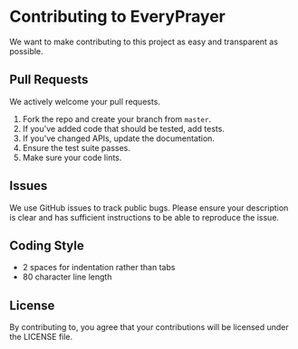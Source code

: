 # Contributing to EveryPrayer
We want to make contributing to this project as easy and transparent as
possible.

## Pull Requests
We actively welcome your pull requests.

1. Fork the repo and create your branch from `master`.
2. If you've added code that should be tested, add tests.
3. If you've changed APIs, update the documentation.
4. Ensure the test suite passes.
5. Make sure your code lints.

## Issues
We use GitHub issues to track public bugs. Please ensure your description is
clear and has sufficient instructions to be able to reproduce the issue.

## Coding Style  
* 2 spaces for indentation rather than tabs
* 80 character line length

## License
By contributing to, you agree that your contributions will be licensed under the LICENSE file.
